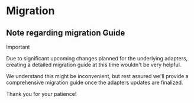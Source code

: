 # Migration

## Note regarding migration Guide

> [!IMPORTANT]
> Due to significant upcoming changes planned for the underlying adapters, creating a detailed migration guide at this time wouldn't be very helpful.
>
> We understand this might be inconvenient, but rest assured we'll provide a comprehensive migration guide once the adapters updates are finalized.
>
> Thank you for your patience!

